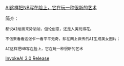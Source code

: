 


[AI这样把NB写在脸上，它在玩一种很新的艺术](https://www.qbitai.com/2023/07/69159.html)

简介：
```
都说AI绘画来势汹汹，但论创意，还是人类玩得花。

不信来看看这张乍一看平平无奇，却在网上疯传的AI生成美女图片：

AI这样把NB写在脸上，它在玩一种很新的艺术

```



[InvokeAI 3.0 Release](https://www.youtube.com/watch?v=A7uipq4lhrk)


